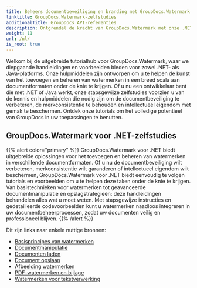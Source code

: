 ```yaml
---
title: Beheers documentbeveiliging en branding met GroupDocs.Watermark
linktitle: GroupDocs.Watermark-zelfstudies
additionalTitle: GroupDocs API-referenties
description: Ontgrendel de kracht van GroupDocs.Watermark met onze .NET- en Java-tutorials. Beheers watermerktechnieken voor documentbeveiliging en branding.
weight: 11
url: /nl/
is_root: true
---
```


Welkom bij de uitgebreide tutorialhub voor GroupDocs.Watermark, waar we diepgaande handleidingen en voorbeelden bieden voor zowel .NET- als Java-platforms. Onze hulpmiddelen zijn ontworpen om u te helpen de kunst van het toevoegen en beheren van watermerken in een breed scala aan documentformaten onder de knie te krijgen. Of u nu een ontwikkelaar bent die met .NET of Java werkt, onze stapsgewijze zelfstudies voorzien u van de kennis en hulpmiddelen die nodig zijn om de documentbeveiliging te verbeteren, de merkconsistentie te behouden en intellectueel eigendom met gemak te beschermen. Ontdek onze tutorials om het volledige potentieel van GroupDocs in uw toepassingen te benutten.


## GroupDocs.Watermark voor .NET-zelfstudies
{{% alert color="primary" %}}
GroupDocs.Watermark voor .NET biedt uitgebreide oplossingen voor het toevoegen en beheren van watermerken in verschillende documentformaten. Of u nu de documentbeveiliging wilt verbeteren, merkconsistentie wilt garanderen of intellectueel eigendom wilt beschermen, GroupDocs.Watermark voor .NET biedt eenvoudig te volgen tutorials en voorbeelden om u te helpen deze taken onder de knie te krijgen. Van basistechnieken voor watermerken tot geavanceerde documentmanipulatie en opslagstrategieën: deze handleidingen behandelen alles wat u moet weten. Met stapsgewijze instructies en gedetailleerde codevoorbeelden kunt u watermerken naadloos integreren in uw documentbeheerprocessen, zodat uw documenten veilig en professioneel blijven.
{{% /alert %}}

Dit zijn links naar enkele nuttige bronnen:
 
- [Basisprincipes van watermerken](./net/watermarking-basics/)
- [Documentmanipulatie](./net/document-manipulation/)
- [Documenten laden](./net/document-loadings/)
- [Document opslaan](./net/document-savings/)
- [Afbeelding watermerken](./net/image-watermarkings/)
- [PDF-watermerken en bijlage](./net/pdf-watermarking-attachments/)
- [Watermerken voor tekstverwerking](./net/word-processing-watermarkings/)
